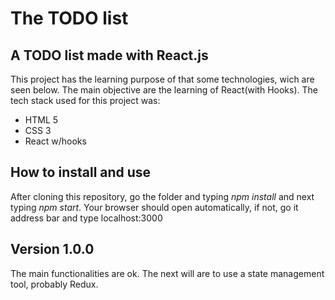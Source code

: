 # The TODO list

## A TODO list made with React.js

This project has the learning purpose of that some technologies, wich are seen below. The main objective are the learning of React(with Hooks). The tech stack used for this project was:

* HTML 5
* CSS 3
* React w/hooks

## How to install and use

After cloning this repository, go the folder and typing  _npm install_  and next typing _npm start_. Your browser should open automatically, if not, go it address bar and type localhost:3000

## Version 1.0.0

The main functionalities are ok. The next will are to use a state management tool, probably Redux.